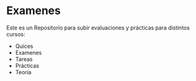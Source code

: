 # Examenes 
Este es un Repositorio para subir evaluaciones y prácticas para distintos cursos:
* Quices
* Examenes
* Tareas
* Prácticas
* Teoría
